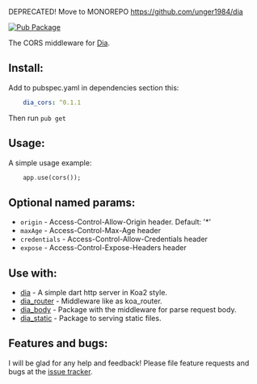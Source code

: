 DEPRECATED! Move to MONOREPO https://github.com/unger1984/dia

<a href="https://pub.dartlang.org/packages/dia_cors">  
    <img src="https://img.shields.io/pub/v/dia_cors.svg"  
      alt="Pub Package" />  
</a>

The CORS middleware for [Dia](https://github.com/unger1984/dia).

## Install:

Add to pubspec.yaml in dependencies section this:

```yaml
    dia_cors: ^0.1.1
```

Then run `pub get`

## Usage:

A simple usage example:

```dart
    app.use(cors());
```

## Optional named params:

* `origin` - Access-Control-Allow-Origin header. Default: '*'
* `maxAge` - Access-Control-Max-Age header
* `credentials` - Access-Control-Allow-Credentials header
* `expose` - Access-Control-Expose-Headers header

## Use with:

* [dia](https://github.com/unger1984/dia) - A simple dart http server in Koa2 style.
* [dia_router](https://github.com/unger1984/dia_router) - Middleware like as koa_router.
* [dia_body](https://github.com/unger1984/dia_body) - Package with the middleware for parse request body.
* [dia_static](https://github.com/unger1984/dia_static) - Package to serving static files.

## Features and bugs:

I will be glad for any help and feedback!
Please file feature requests and bugs at the [issue tracker][tracker].

[tracker]: https://github.com/unger1984/dia_cors/issues

